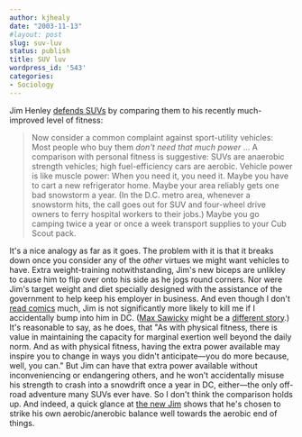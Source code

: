 ```yaml
---
author: kjhealy
date: "2003-11-13"
#layout: post
slug: suv-luv
status: publish
title: SUV luv
wordpress_id: '543'
categories:
- Sociology
---
```


Jim Henley [defends SUVs](http://www.spectator.org/dsp_article.asp?art_id=5779) by comparing them to his recently much-improved level of fitness:

> Now consider a common complaint against sport-utility vehicles: Most people who buy them *don't need that much power* ... A comparison with personal fitness is suggestive: SUVs are anaerobic strength vehicles; high fuel-efficiency cars are aerobic. Vehicle power is like muscle power: When you need it, you need it. Maybe you have to cart a new refrigerator home. Maybe your area reliably gets one bad snowstorm a year. (In the D.C. metro area, whenever a snowstorm hits, the call goes out for SUV and four-wheel drive owners to ferry hospital workers to their jobs.) Maybe you go camping twice a year or once a week transport supplies to your Cub Scout pack.

It's a nice analogy as far as it goes. The problem with it is that it breaks down once you consider any of the *other* virtues we might want vehicles to have. Extra weight-training notwithstanding, Jim's new biceps are unlikley to cause him to flip over onto his side as he jogs round corners. Nor were Jim's target weight and diet specially designed with the assistance of the government to help keep his employer in business. And even though I don't [read comics](http://www.highclearing.com/archivesuo/week_2003_11_09.html#004648) much, Jim is not significantly more likely to kill me if I accidentally bump into him in DC. ([Max Sawicky](http://www.maxspeak.org/gm/) might be a [different story](http://www.pbs.org/newshour/images/congress/july-dec00/taxroth2.jpg).) It's reasonable to say, as he does, that "As with physical fitness, there is value in maintaining the capacity for marginal exertion well beyond the daily norm. And as with physical fitness, having the extra power available may inspire you to change in ways you didn't anticipate—you do more because, well, you can." But Jim can have that extra power available without inconveniencing or endangering others, and he won't accidentally misuse his strength to crash into a snowdrift once a year in DC, either—the only off-road adventure many SUVs ever have. So I don't think the comparison holds up. And indeed, a quick glance at [the new Jim](http://www.highclearing.com/archivesuo/week_2003_11_09.html#004637) shows that he's chosen to strike his own aerobic/anerobic balance well towards the aerobic end of things.
